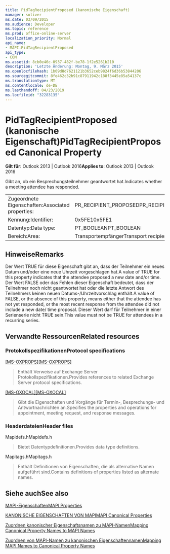 ```yaml
---
title: PidTagRecipientProposed (kanonische Eigenschaft)
manager: soliver
ms.date: 03/09/2015
ms.audience: Developer
ms.topic: reference
ms.prod: office-online-server
localization_priority: Normal
api_name:
- MAPI.PidTagRecipientProposed
api_type:
- COM
ms.assetid: 8cb0e46c-0937-482f-be78-1f2e5261b210
description: 'Letzte Änderung: Montag, 9. März 2015'
ms.openlocfilehash: 1b09d8d7621121b3652ceb9824f6d36b53844206
ms.sourcegitcommit: 8fe462c32b91c87911942c188f3445e85a54137c
ms.translationtype: MT
ms.contentlocale: de-DE
ms.lasthandoff: 04/23/2019
ms.locfileid: "32283135"
---
```

# <a name="pidtagrecipientproposed-canonical-property"></a><span data-ttu-id="46b9a-103">PidTagRecipientProposed (kanonische Eigenschaft)</span><span class="sxs-lookup"><span data-stu-id="46b9a-103">PidTagRecipientProposed Canonical Property</span></span>

  
  
<span data-ttu-id="46b9a-104">**Gilt für**: Outlook 2013 | Outlook 2016</span><span class="sxs-lookup"><span data-stu-id="46b9a-104">**Applies to**: Outlook 2013 | Outlook 2016</span></span> 
  
<span data-ttu-id="46b9a-105">Gibt an, ob ein Besprechungsteilnehmer geantwortet hat.</span><span class="sxs-lookup"><span data-stu-id="46b9a-105">Indicates whether a meeting attendee has responded.</span></span>
  
|||
|:-----|:-----|
|<span data-ttu-id="46b9a-106">Zugeordnete Eigenschaften:</span><span class="sxs-lookup"><span data-stu-id="46b9a-106">Associated properties:</span></span>  <br/> |<span data-ttu-id="46b9a-107">PR_RECIPIENT_PROPOSED</span><span class="sxs-lookup"><span data-stu-id="46b9a-107">PR_RECIPIENT_PROPOSED</span></span>  <br/> |
|<span data-ttu-id="46b9a-108">Kennung:</span><span class="sxs-lookup"><span data-stu-id="46b9a-108">Identifier:</span></span>  <br/> |<span data-ttu-id="46b9a-109">0x5FE1</span><span class="sxs-lookup"><span data-stu-id="46b9a-109">0x5FE1</span></span>  <br/> |
|<span data-ttu-id="46b9a-110">Datentyp:</span><span class="sxs-lookup"><span data-stu-id="46b9a-110">Data type:</span></span>  <br/> |<span data-ttu-id="46b9a-111">PT_BOOLEAN</span><span class="sxs-lookup"><span data-stu-id="46b9a-111">PT_BOOLEAN</span></span>  <br/> |
|<span data-ttu-id="46b9a-112">Bereich:</span><span class="sxs-lookup"><span data-stu-id="46b9a-112">Area:</span></span>  <br/> |<span data-ttu-id="46b9a-113">Transportempfänger</span><span class="sxs-lookup"><span data-stu-id="46b9a-113">Transport recipient</span></span>  <br/> |
   
## <a name="remarks"></a><span data-ttu-id="46b9a-114">Hinweise</span><span class="sxs-lookup"><span data-stu-id="46b9a-114">Remarks</span></span>

<span data-ttu-id="46b9a-115">Der Wert TRUE für diese Eigenschaft gibt an, dass der Teilnehmer ein neues Datum und/oder eine neue Uhrzeit vorgeschlagen hat.</span><span class="sxs-lookup"><span data-stu-id="46b9a-115">A value of TRUE for this property indicates that the attendee proposed a new date and/or time.</span></span> <span data-ttu-id="46b9a-116">Der Wert FALSE oder das Fehlen dieser Eigenschaft bedeutet, dass der Teilnehmer noch nicht geantwortet hat oder die letzte Antwort des Teilnehmers keinen neuen Datums-/Uhrzeitvorschlag enthält.</span><span class="sxs-lookup"><span data-stu-id="46b9a-116">A value of FALSE, or the absence of this property, means either that the attendee has not yet responded, or the most recent response from the attendee did not include a new date/ time proposal.</span></span> <span data-ttu-id="46b9a-117">Dieser Wert darf für Teilnehmer in einer Serienserie nicht TRUE sein.</span><span class="sxs-lookup"><span data-stu-id="46b9a-117">This value must not be TRUE for attendees in a recurring series.</span></span>
  
## <a name="related-resources"></a><span data-ttu-id="46b9a-118">Verwandte Ressourcen</span><span class="sxs-lookup"><span data-stu-id="46b9a-118">Related resources</span></span>

### <a name="protocol-specifications"></a><span data-ttu-id="46b9a-119">Protokollspezifikationen</span><span class="sxs-lookup"><span data-stu-id="46b9a-119">Protocol specifications</span></span>

<span data-ttu-id="46b9a-120">[[MS-OXPROPS]](https://msdn.microsoft.com/library/f6ab1613-aefe-447d-a49c-18217230b148%28Office.15%29.aspx)</span><span class="sxs-lookup"><span data-stu-id="46b9a-120">[[MS-OXPROPS]](https://msdn.microsoft.com/library/f6ab1613-aefe-447d-a49c-18217230b148%28Office.15%29.aspx)</span></span>
  
> <span data-ttu-id="46b9a-121">Enthält Verweise auf Exchange Server Protokollspezifikationen.</span><span class="sxs-lookup"><span data-stu-id="46b9a-121">Provides references to related Exchange Server protocol specifications.</span></span>
    
<span data-ttu-id="46b9a-122">[[MS-OXOCAL]](https://msdn.microsoft.com/library/09861fde-c8e4-4028-9346-e7c214cfdba1%28Office.15%29.aspx)</span><span class="sxs-lookup"><span data-stu-id="46b9a-122">[[MS-OXOCAL]](https://msdn.microsoft.com/library/09861fde-c8e4-4028-9346-e7c214cfdba1%28Office.15%29.aspx)</span></span>
  
> <span data-ttu-id="46b9a-123">Gibt die Eigenschaften und Vorgänge für Termin-, Besprechungs- und Antwortnachrichten an.</span><span class="sxs-lookup"><span data-stu-id="46b9a-123">Specifies the properties and operations for appointment, meeting request, and response messages.</span></span>
    
### <a name="header-files"></a><span data-ttu-id="46b9a-124">Headerdateien</span><span class="sxs-lookup"><span data-stu-id="46b9a-124">Header files</span></span>

<span data-ttu-id="46b9a-125">Mapidefs.h</span><span class="sxs-lookup"><span data-stu-id="46b9a-125">Mapidefs.h</span></span>
  
> <span data-ttu-id="46b9a-126">Bietet Datentypdefinitionen.</span><span class="sxs-lookup"><span data-stu-id="46b9a-126">Provides data type definitions.</span></span>
    
<span data-ttu-id="46b9a-127">Mapitags.h</span><span class="sxs-lookup"><span data-stu-id="46b9a-127">Mapitags.h</span></span>
  
> <span data-ttu-id="46b9a-128">Enthält Definitionen von Eigenschaften, die als alternative Namen aufgeführt sind.</span><span class="sxs-lookup"><span data-stu-id="46b9a-128">Contains definitions of properties listed as alternate names.</span></span>
    
## <a name="see-also"></a><span data-ttu-id="46b9a-129">Siehe auch</span><span class="sxs-lookup"><span data-stu-id="46b9a-129">See also</span></span>



[<span data-ttu-id="46b9a-130">MAPI-Eigenschaften</span><span class="sxs-lookup"><span data-stu-id="46b9a-130">MAPI Properties</span></span>](mapi-properties.md)
  
[<span data-ttu-id="46b9a-131">KANONISCHE EIGENSCHAFTEN VON MAPI</span><span class="sxs-lookup"><span data-stu-id="46b9a-131">MAPI Canonical Properties</span></span>](mapi-canonical-properties.md)
  
[<span data-ttu-id="46b9a-132">Zuordnen kanonischer Eigenschaftsnamen zu MAPI-Namen</span><span class="sxs-lookup"><span data-stu-id="46b9a-132">Mapping Canonical Property Names to MAPI Names</span></span>](mapping-canonical-property-names-to-mapi-names.md)
  
[<span data-ttu-id="46b9a-133">Zuordnen von MAPI-Namen zu kanonischen Eigenschaftennamen</span><span class="sxs-lookup"><span data-stu-id="46b9a-133">Mapping MAPI Names to Canonical Property Names</span></span>](mapping-mapi-names-to-canonical-property-names.md)

